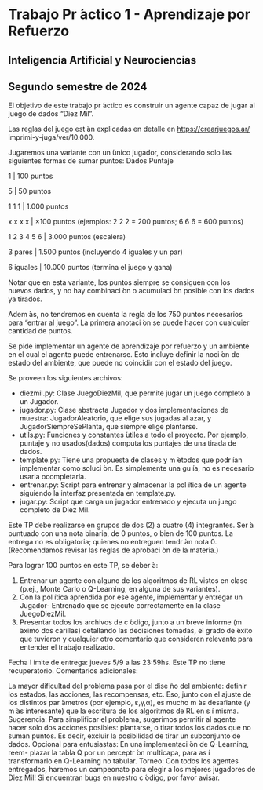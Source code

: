 # Trabajo Pr ́actico 1 - Aprendizaje por Refuerzo # 
## Inteligencia Artificial y Neurociencias ##
## Segundo semestre de 2024 ##

El objetivo de este trabajo pr ́actico es construir un agente capaz de jugar al juego
de dados “Diez Mil”.

Las reglas del juego est ́an explicadas en detalle en https://crearjuegos.ar/
imprimi-y-juga/ver/10.000.

Jugaremos una variante con un  ́unico jugador, considerando solo las siguientes formas de sumar puntos:
Dados Puntaje

1 | 100 puntos

5 | 50 puntos

1 1 1 | 1.000 puntos

x x x x | ×100 puntos (ejemplos: 2 2 2 = 200 puntos; 6 6 6 = 600 puntos)

1 2 3 4 5 6 | 3.000 puntos (escalera)

3 pares | 1.500 puntos (incluyendo 4 iguales y un par)

6 iguales | 10.000 puntos (termina el juego y gana)


Notar que en esta variante, los puntos siempre se consiguen con los nuevos dados, y
no hay combinaci ́on o acumulaci ́on posible con los dados ya tirados.

Adem ́as, no tendremos en cuenta la regla de los 750 puntos necesarios para “entrar
al juego”. La primera anotaci ́on se puede hacer con cualquier cantidad de puntos.

Se pide implementar un agente de aprendizaje por refuerzo y un ambiente en el cual
el agente puede entrenarse. Esto incluye definir la noci ́on de estado del ambiente,
que puede no coincidir con el estado del juego.

Se proveen los siguientes archivos:
- diezmil.py: Clase JuegoDiezMil, que permite jugar un juego completo a un Jugador.
- jugador.py: Clase abstracta Jugador y dos implementaciones de muestra:
  JugadorAleatorio, que elige sus jugadas al azar, y JugadorSiempreSePlanta, que siempre elige plantarse.
- utils.py: Funciones y constantes  ́utiles a todo el proyecto. Por ejemplo,
  puntaje y no usados(dados) computa los puntajes de una tirada de dados.
- template.py: Tiene una propuesta de clases y m ́etodos que podr ́ıan implementar como soluci ́on. 
  Es simplemente una gu ́ıa, no es necesario usarla ocompletarla.
- entrenar.py: Script para entrenar y almacenar la pol ́ıtica de un agente siguiendo la interfaz presentada en template.py.
- jugar.py: Script que carga un jugador entrenado y ejecuta un juego completo de Diez Mil.

Este TP debe realizarse en grupos de dos (2) a cuatro (4) integrantes. Ser ́a
puntuado con una nota binaria, de 0 puntos, o bien de 100 puntos. La entrega no
es obligatoria; quienes no entreguen tendr ́an nota 0. (Recomendamos revisar las
reglas de aprobaci ́on de la materia.)

Para lograr 100 puntos en este TP, se deber ́a:
1. Entrenar un agente con alguno de los algoritmos de RL vistos en clase (p.ej.,
Monte Carlo o Q-Learning, en alguna de sus variantes).
2. Con la pol ́ıtica aprendida por ese agente, implementar y entregar un Jugador-
Entrenado que se ejecute correctamente en la clase JuegoDiezMil.
3. Presentar todos los archivos de c ́odigo, junto a un breve informe (m ́aximo dos
carillas) detallando las decisiones tomadas, el grado de  ́exito que tuvieron y
cualquier otro comentario que consideren relevante para entender el trabajo
realizado.

Fecha l ́ımite de entrega: jueves 5/9 a las 23:59hs. Este TP no tiene recuperatorio.
Comentarios adicionales:

La mayor dificultad del problema pasa por el dise ̃no del ambiente: definir los
estados, las acciones, las recompensas, etc. Eso, junto con el ajuste de los
distintos par ́ametros (por ejemplo, ε,γ,α), es mucho m ́as desafiante (y m ́as
interesante) que la escritura de los algoritmos de RL en s ́ı misma.
Sugerencia: Para simplificar el problema, sugerimos permitir al agente hacer
solo dos acciones posibles: plantarse, o tirar todos los dados que no suman
puntos. Es decir, excluir la posibilidad de tirar un subconjunto de dados.
Opcional para entusiastas: En una implementaci ́on de Q-Learning, reem-
plazar la tabla Q por un perceptr ́on multicapa, para as ́ı transformarlo en
Q-Learning no tabular.
Torneo: Con todos los agentes entregados, haremos un campeonato para elegir
a los mejores jugadores de Diez Mil!
Si encuentran bugs en nuestro c ́odigo, por favor avisar.
